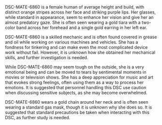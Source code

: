 DSC-MATE-6860 is a female human of average height and build, with distinct orange stripes across her face and striking purple lips. Her glasses, while standard in appearance, seem to enhance her vision and give her an almost predatory gaze. She is often seen wearing a gold tiara with a two-color band across her forehead and a single gold earring in her left ear.

DSC-MATE-6860 is a skilled mechanic and is often found covered in grease and oil while working on various machines and vehicles. She has a fondness for tinkering and can make even the most complicated device work without fail. However, it is unknown how she obtained her mechanical skills, and further investigation is needed.

While DSC-MATE-6860 may seem tough on the outside, she is a very emotional being and can be moved to tears by sentimental moments in movies or television shows. She has a deep appreciation for music and art that evokes strong feelings, often using them as a way to process her emotions. It is suggested that personnel handling this DSC use caution when discussing sensitive subjects, as she may become overwhelmed.

DSC-MATE-6860 wears a gold chain around her neck and is often seen wearing a standard gas mask, though it is unknown why she does so. It is suggested that standard precautions be taken when interacting with this DSC, as further study is needed.